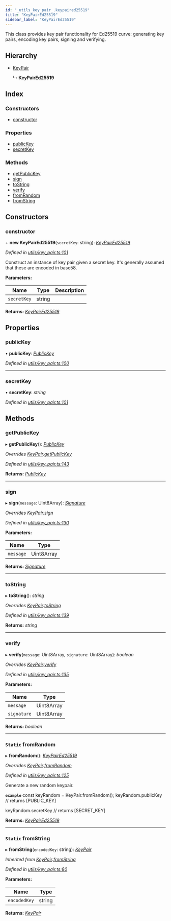 ```yaml
---
id: "_utils_key_pair_.keypaired25519"
title: "KeyPairEd25519"
sidebar_label: "KeyPairEd25519"
---
```


This class provides key pair functionality for Ed25519 curve:
generating key pairs, encoding key pairs, signing and verifying.

## Hierarchy

* [KeyPair](_utils_key_pair_.keypair.md)

  ↳ **KeyPairEd25519**

## Index

### Constructors

* [constructor](_utils_key_pair_.keypaired25519.md#constructor)

### Properties

* [publicKey](_utils_key_pair_.keypaired25519.md#publickey)
* [secretKey](_utils_key_pair_.keypaired25519.md#secretkey)

### Methods

* [getPublicKey](_utils_key_pair_.keypaired25519.md#getpublickey)
* [sign](_utils_key_pair_.keypaired25519.md#sign)
* [toString](_utils_key_pair_.keypaired25519.md#tostring)
* [verify](_utils_key_pair_.keypaired25519.md#verify)
* [fromRandom](_utils_key_pair_.keypaired25519.md#static-fromrandom)
* [fromString](_utils_key_pair_.keypaired25519.md#static-fromstring)

## Constructors

###  constructor

\+ **new KeyPairEd25519**(`secretKey`: string): *[KeyPairEd25519](_utils_key_pair_.keypaired25519.md)*

*Defined in [utils/key_pair.ts:101](https://github.com/nearprotocol/nearlib/blob/12d9667/src.ts/utils/key_pair.ts#L101)*

Construct an instance of key pair given a secret key.
It's generally assumed that these are encoded in base58.

**Parameters:**

Name | Type | Description |
------ | ------ | ------ |
`secretKey` | string |   |

**Returns:** *[KeyPairEd25519](_utils_key_pair_.keypaired25519.md)*

## Properties

###  publicKey

• **publicKey**: *[PublicKey](_utils_key_pair_.publickey.md)*

*Defined in [utils/key_pair.ts:100](https://github.com/nearprotocol/nearlib/blob/12d9667/src.ts/utils/key_pair.ts#L100)*

___

###  secretKey

• **secretKey**: *string*

*Defined in [utils/key_pair.ts:101](https://github.com/nearprotocol/nearlib/blob/12d9667/src.ts/utils/key_pair.ts#L101)*

## Methods

###  getPublicKey

▸ **getPublicKey**(): *[PublicKey](_utils_key_pair_.publickey.md)*

*Overrides [KeyPair](_utils_key_pair_.keypair.md).[getPublicKey](_utils_key_pair_.keypair.md#abstract-getpublickey)*

*Defined in [utils/key_pair.ts:143](https://github.com/nearprotocol/nearlib/blob/12d9667/src.ts/utils/key_pair.ts#L143)*

**Returns:** *[PublicKey](_utils_key_pair_.publickey.md)*

___

###  sign

▸ **sign**(`message`: Uint8Array): *[Signature](../interfaces/_utils_key_pair_.signature.md)*

*Overrides [KeyPair](_utils_key_pair_.keypair.md).[sign](_utils_key_pair_.keypair.md#abstract-sign)*

*Defined in [utils/key_pair.ts:130](https://github.com/nearprotocol/nearlib/blob/12d9667/src.ts/utils/key_pair.ts#L130)*

**Parameters:**

Name | Type |
------ | ------ |
`message` | Uint8Array |

**Returns:** *[Signature](../interfaces/_utils_key_pair_.signature.md)*

___

###  toString

▸ **toString**(): *string*

*Overrides [KeyPair](_utils_key_pair_.keypair.md).[toString](_utils_key_pair_.keypair.md#abstract-tostring)*

*Defined in [utils/key_pair.ts:139](https://github.com/nearprotocol/nearlib/blob/12d9667/src.ts/utils/key_pair.ts#L139)*

**Returns:** *string*

___

###  verify

▸ **verify**(`message`: Uint8Array, `signature`: Uint8Array): *boolean*

*Overrides [KeyPair](_utils_key_pair_.keypair.md).[verify](_utils_key_pair_.keypair.md#abstract-verify)*

*Defined in [utils/key_pair.ts:135](https://github.com/nearprotocol/nearlib/blob/12d9667/src.ts/utils/key_pair.ts#L135)*

**Parameters:**

Name | Type |
------ | ------ |
`message` | Uint8Array |
`signature` | Uint8Array |

**Returns:** *boolean*

___

### `Static` fromRandom

▸ **fromRandom**(): *[KeyPairEd25519](_utils_key_pair_.keypaired25519.md)*

*Overrides [KeyPair](_utils_key_pair_.keypair.md).[fromRandom](_utils_key_pair_.keypair.md#static-fromrandom)*

*Defined in [utils/key_pair.ts:125](https://github.com/nearprotocol/nearlib/blob/12d9667/src.ts/utils/key_pair.ts#L125)*

Generate a new random keypair.

**`example`** 
const keyRandom = KeyPair.fromRandom();
keyRandom.publicKey
// returns [PUBLIC_KEY]

keyRandom.secretKey
// returns [SECRET_KEY]

**Returns:** *[KeyPairEd25519](_utils_key_pair_.keypaired25519.md)*

___

### `Static` fromString

▸ **fromString**(`encodedKey`: string): *[KeyPair](_utils_key_pair_.keypair.md)*

*Inherited from [KeyPair](_utils_key_pair_.keypair.md).[fromString](_utils_key_pair_.keypair.md#static-fromstring)*

*Defined in [utils/key_pair.ts:80](https://github.com/nearprotocol/nearlib/blob/12d9667/src.ts/utils/key_pair.ts#L80)*

**Parameters:**

Name | Type |
------ | ------ |
`encodedKey` | string |

**Returns:** *[KeyPair](_utils_key_pair_.keypair.md)*